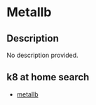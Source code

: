 # Metallb

## Description

No description provided.

## k8 at home search

- [metallb](https://nanne.dev/k8s-at-home-search/#/metallb)

